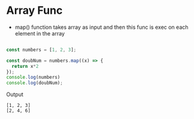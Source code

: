 # Array Func

- map() function takes array as input and then this func is exec on each element in the array

```js

const numbers = [1, 2, 3];

const doubNum = numbers.map((x) => {
  return x*2
});
console.log(numbers)
console.log(doubNum);
```
Output
```
[1, 2, 3]
[2, 4, 6]
```